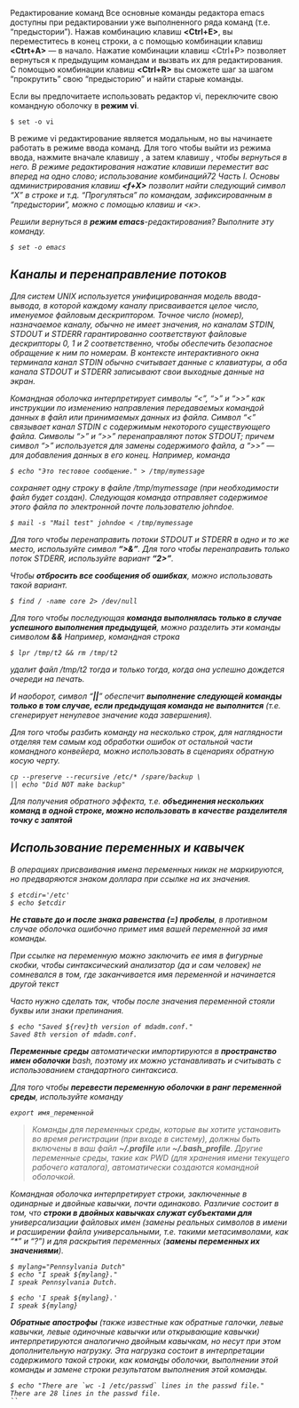 Редактирование команд
Все основные команды редактора emacs доступны при редактировании уже выполненного ряда команд (т.е. “предыстории”). Нажав комбинацию клавиш **<Ctrl+E>**, вы переместитесь в конец строки, а с помощью комбинации клавиш **<Ctrt+A>** — в начало. Нажатие комбинации клавиш <Ctrl+P> позволяет вернуться к предыдущим командам и вызвать их для редактирования. С помощью комбинации клавиш **<Ctrl+R>** вы сможете шаг за шагом “прокрутить” свою “предысторию” и найти старые команды.

Если вы предпочитаете использовать редактор vi, переключите свою командную
оболочку в **режим vi**.
```
$ set -о vi
```
В режиме vi редактирование является модальным, но вы начинаете работать в режиме ввода команд. Для того чтобы выйти из режима ввода, нажмите вначале клавишу **<Esc>**, а затем клавишу **<i>**, чтобы вернуться в него. В режиме редактирования нажатие клавиши <w> переместит вас вперед на одно слово; использование комбинаций72 Часть I. Основы администрирования клавиш **<f+X>** позволит найти следующий символ “X” в строке и т.д. “Прогуляться” по командам, зафиксированным в “предыстории”, можно с помощью клавиш <Esc> и <к>.

Решили вернуться в **режим emacs**-редактирования? Выполните эту команду.
```
$ set -о emacs
```

## Каналы и перенаправление потоков
Для систем UNIX используется унифицированная модель ввода-вывода, в которой каждому каналу присваивается целое число, именуемое файловым дескриптором. Точное
число (номер), назначаемое каналу, обычно не имеет значения, но каналам STDIN, STDOUT и STDERR гарантированно соответствуют файловые дескрипторы 0, 1 и 2 соответственно, чтобы обеспечить безопасное обращение к ним по номерам. В контексте интерактивного окна терминала канал STDIN обычно считывает данные с клавиатуры, а оба канала STDOUT и STDERR записывают свои выходные данные на экран.

Командная оболочка интерпретирует символы “<”, “>” и “>>” как инструкции по изменению направления передаваемых командой данных в файл или принимаемых данных из файла. Символ “<” связывает канал STDIN с содержимым некоторого существующего файла. Символы “>” и “>>” перенаправляют поток STDOUT; причем символ “>” используется для замены содержимого файла, а “>>” — для добавления данных в его конец. Например, команда
```
$ echo "Это тестовое сообщение." > /tmp/mymessage
```
сохраняет одну строку в файле /tmp/mymessage (при необходимости файл будет создан). Следующая команда отправляет содержимое этого файла по электронной почте пользователю johndoe.
```
$ mail -s "Mail test" johndoe < /tmp/mymessage
```
Для того чтобы перенаправить потоки STDOUT и STDERR в одно и то же место, используйте символ **“>&”**. Для того чтобы перенаправить только поток STDERR, используйте вариант **“2>”**.

Чтобы **отбросить все сообщения об ошибках**, можно использовать такой вариант.
```
$ find / -name core 2> /dev/null
```

Для того чтобы последующая **команда выполнялась только в случае успешного выполнения предыдущей**, можно разделить эти команды символом **&&** Например, командная строка
```
$ lpr /tmp/t2 && rm /tmp/t2
```
удалит файл /tmp/t2 тогда и только тогда, когда она успешно дождется очереди на печать.

И наоборот, символ “**||**” обеспечит **выполнение следующей команды только в том случае, если предыдущая команда не выполнится** (т.е. сгенерирует ненулевое значение кода завершения).

Для того чтобы разбить команду на несколько строк, для наглядности отделяя тем самым код обработки ошибок от остальной части командного конвейера, можно использовать в сценариях обратную косую черту.
```
ср --preserve --recursive /etc/* /spare/backup \
|| echo "Did NOT make backup"
```
Для получения обратного эффекта, т.е. **объединения нескольких команд в одной строке, можно использовать в качестве разделителя точку с запятой**

## Использование переменных и кавычек
В операциях присваивания имена переменных никак не маркируются, но предваряются знаком доллара при ссылке на их значения.
```
$ etcdir='/etc'
$ echo $etcdir
```
**Не ставьте до и после знака равенства (=) пробелы**, в противном случае оболочка ошибочно примет имя вашей переменной за имя команды.

При ссылке на переменную можно заключить ее имя в фигурные скобки, чтобы синтаксический анализатор (да и сам человек) не сомневался в том, где заканчивается имя переменной и начинается другой текст

Часто нужно сделать так, чтобы после значения переменной стояли буквы
или знаки препинания.
```
$ echo "Saved ${rev}th version of mdadm.conf."
Saved 8th version of mdadm.conf.
```

**Переменные среды** автоматически импортируются в **пространство имен оболочки** bash, поэтому их можно устанавливать и считывать с использованием стандартного синтаксиса. 

Для того чтобы **перевести переменную оболочки в ранг переменной среды**, используйте команду 
```
export имя_переменной
```
> Команды для переменных среды, которые вы хотите установить во время регистрации (при входе в систему), должны быть включены в ваш файл **~/.profile** или **~/.bash_profile**. Другие переменные среды, такие как PWD (для хранения имени текущего рабочего каталога), автоматически создаются командной оболочкой.

Командная оболочка интерпретирует строки, заключенные в одинарные и двойные кавычки, почти одинаково. Различие состоит в том, что **строки в двойных кавычках служат субъектами для** универсализации файловых имен (замены реальных символов в имени и расширении файла универсальными, т.е. такими метасимволами, как “*” и “?”) и для раскрытия переменных (**замены переменных их значениями**).
```
$ mylang="Pennsylvania Dutch"
$ echo "I speak ${mylang}."
I speak Pennsylvania Dutch.

$ echo 'I speak ${mylang}.'
I speak ${mylang}
```
**Обратные апострофы** (также известные как обратные галочки, левые кавычки, левые одиночные кавычки или открывающие кавычки) интерпретируются аналогично двойным кавычкам, но несут при этом дополнительную нагрузку. Эта нагрузка состоит в интерпретации содержимого такой строки, как команды оболочки, выполнении этой команды и замене строки результатом выполнения этой команды.
```
$ echo "There are `wc -1 /etc/passwd` lines in the passwd file."
There are 28 lines in the passwd file.
``




